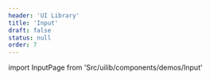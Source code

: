 ```yaml
---
header: 'UI Library'
title: 'Input'
draft: false
status: null
order: 7
---
```


<!--
  ATTENTION: This file is auto generated by using "makeDemosFactory".
  Do not change the content!
-->

import InputPage from 'Src/uilib/components/demos/Input'

<InputPage />
